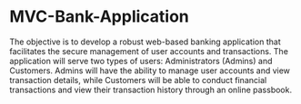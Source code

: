 # MVC-Bank-Application

The objective is to develop a robust web-based banking application that facilitates the secure management of user accounts and transactions. The application will serve two types of users: Administrators (Admins) and Customers. Admins will have the ability to manage user accounts and view transaction details, while Customers will be able to conduct financial transactions and view their transaction history through an online passbook.
